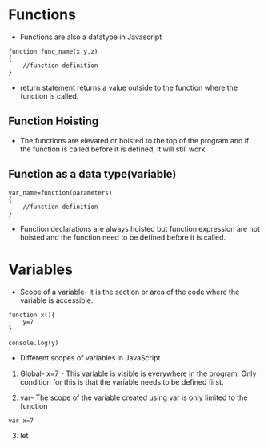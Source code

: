 # Functions

- Functions are also a datatype in Javascript

```
function func_name(x,y,z)
{
    //function definition
}
```

- return statement returns a value outside to the function where the function is called.

## Function Hoisting

- The functions are elevated or hoisted to the top of the program and if the function is called before it is defined, it will still work. 

## Function as a data type(variable)

```
var_name=function(parameters)
{
    //function definition
}
```

- Function declarations are always hoisted but function expression are not hoisted and the function need to be defined before it is called.


# Variables

- Scope of a variable- it is the section or area of the code where the variable is accessible.

```
function x(){
    y=7
}

console.log(y)
```

- Different scopes of variables in JavaScript

1. Global- x=7 - This variable is visible is everywhere in the program. Only condition for this is that the variable needs to be defined first.

2. var- The scope of the variable created using var is only limited to the function
```
var x=7
```
3. let